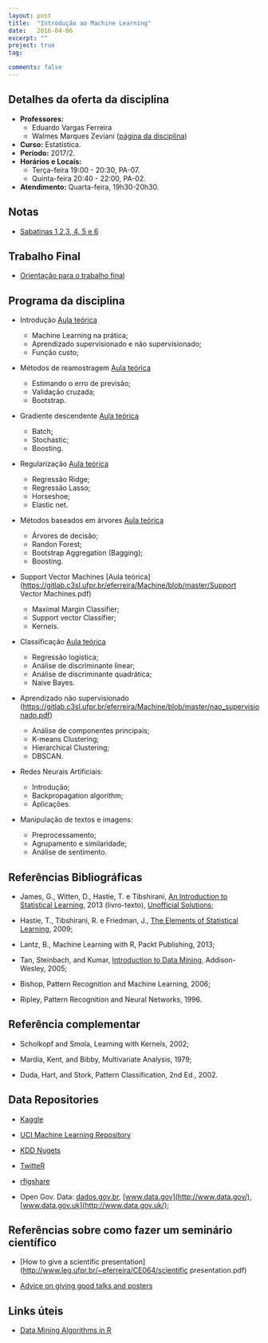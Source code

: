 ```yaml
---
layout: post
title:  "Introdução ao Machine Learning"
date:   2016-04-06
excerpt: "" 
project: true
tag:

comments: false
---
```


## Detalhes da oferta da disciplina

  * **Professores:** 
     * Eduardo Vargas Ferreira
     * Walmes Marques Zeviani ([página da disciplina](http://www.leg.ufpr.br/~walmes/ensino/ML/))
  * **Curso:** Estatística.
  * **Período:** 2017/2.
  * **Horários e Locais:**
     * Terça-feira 19:00 - 20:30, PA-07.
     * Quinta-feira 20:40 - 22:00, PA-02.
  * **Atendimento:** Quarta-feira, 19h30-20h30.

## Notas

  * [Sabatinas 1,2,3, 4, 5 e 6](https://gitlab.c3sl.ufpr.br/eferreira/Machine/blob/master/nota5.pdf)

## Trabalho Final

  * [Orientação para o trabalho final](https://gitlab.c3sl.ufpr.br/eferreira/Machine/blob/master/trab_final.pdf)



## Programa da disciplina
         
   - Introdução [Aula teórica](https://gitlab.c3sl.ufpr.br/eferreira/Machine/blob/master/Introducao.pdf)
       * Machine Learning na prática;
       * Aprendizado supervisionado e não supervisionado;
       * Função custo;
       
   - Métodos de reamostragem [Aula teórica](https://gitlab.c3sl.ufpr.br/eferreira/Machine/blob/master/Reamostragem.pdf)
       * Estimando o erro de previsão;
       * Validação cruzada;
       * Bootstrap.
       
   - Gradiente descendente [Aula teórica](https://gitlab.c3sl.ufpr.br/eferreira/Machine/blob/master/gradiente.pdf)
       * Batch; 
       * Stochastic; 
       * Boosting.
       
   - Regularização [Aula teórica](https://gitlab.c3sl.ufpr.br/eferreira/Machine/blob/master/Regularizacao.pdf)
       * Regressão Ridge;
       * Regressão Lasso;
       * Horseshoe;
       * Elastic net.
   
   - Métodos baseados em árvores [Aula teórica](https://gitlab.c3sl.ufpr.br/eferreira/Machine/blob/master/Arvores.pdf)
       * Árvores de decisão;
       * Randon Forest;
       * Bootstrap Aggregation (Bagging);
       * Boosting.
     
   - Support Vector Machines [Aula teórica](https://gitlab.c3sl.ufpr.br/eferreira/Machine/blob/master/Support Vector Machines.pdf)
       * Maximal Margin Classifier;
       * Support vector Classifier;
       * Kernels.
   
   - Classificação [Aula teórica](https://gitlab.c3sl.ufpr.br/eferreira/Machine/blob/master/Classificacao.pdf)
       * Regressão logística;
       * Análise de discriminante linear; 
       * Análise de discriminante quadrática;
       * Naive Bayes.
   
   - Aprendizado não supervisionado (https://gitlab.c3sl.ufpr.br/eferreira/Machine/blob/master/nao_supervisionado.pdf)
       * Análise de componentes principais;
       * K-means Clustering;
       * Hierarchical Clustering; 
       * DBSCAN.
       
   - Redes Neurais Artificiais:
       * Introdução;
       * Backpropagation algorithm;
       * Aplicações. 
       
   - Manipulação de textos e imagens:
       * Preprocessamento;
       * Agrupamento e similaridade;
       * Análise de sentimento.
       
   
## Referências Bibliográficas

* James, G., Witten, D., Hastie, T. e Tibshirani, [An Introduction to Statistical Learning](http://www-bcf.usc.edu/~gareth/ISL/ISLR%20Sixth%20Printing.pdf), 2013 (livro-texto), [Unofficial Solutions](http://blog.princehonest.com/stat-learning);

* Hastie, T., Tibshirani, R. e Friedman, J., [The Elements of Statistical Learning](http://statweb.stanford.edu/~tibs/ElemStatLearn/), 2009;

* Lantz, B., Machine Learning with R, Packt Publishing, 2013;

* Tan, Steinbach, and Kumar, [Introduction to Data Mining](http://www-users.cs.umn.edu/~kumar/dmbook/index.php), Addison-Wesley, 2005;

* Bishop, Pattern Recognition and Machine Learning, 2006;

* Ripley, Pattern Recognition and Neural Networks, 1996.


## Referência complementar

* Scholkopf and Smola, Learning with Kernels, 2002;

* Mardia, Kent, and Bibby, Multivariate Analysis, 1979;

* Duda, Hart, and Stork, Pattern Classification, 2nd Ed., 2002.

## Data Repositories

* [Kaggle](http://www.kaggle.com/)

* [UCI Machine Learning Repository](http://archive.ics.uci.edu/ml/)

* [KDD Nugets](http://www.kdnuggets.com/datasets/)

* [TwitteR](http://cran.r-project.org/web/packages/twitteR/index.html)

* [rfigshare](http://cran.r-project.org/web/packages/rfigshare/index.html)

* Open Gov. Data: [dados.gov.br](http://dados.gov.br/), [www.data.gov](http://www.data.gov/), [www.data.gov.uk](http://www.data.gov.uk/);


## Referências sobre como fazer um seminário científico 

* [How to give a scientific presentation](http://www.leg.ufpr.br/~eferreira/CE064/scientific presentation.pdf) 

* [Advice on giving good talks and posters](http://www.indiana.edu/~halllab/grad-student-resources.html#talksandposters)


## Links úteis 

* [Data Mining Algorithms in R](http://en.wikibooks.org/wiki/Data_Mining_Algorithms_In_R) 





